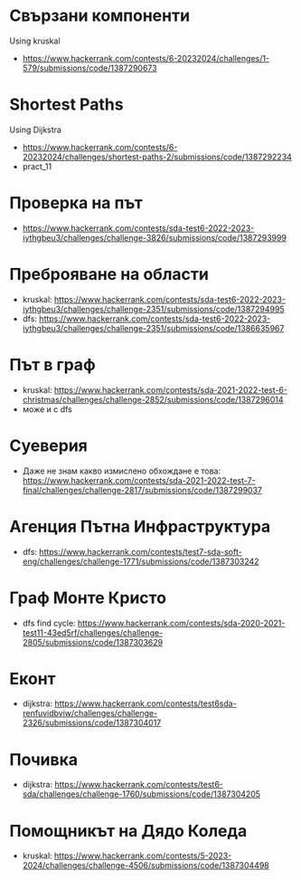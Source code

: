 # Свързани компоненти
Using kruskal
* https://www.hackerrank.com/contests/6-20232024/challenges/1-579/submissions/code/1387290673

# Shortest Paths
Using Dijkstra
* https://www.hackerrank.com/contests/6-20232024/challenges/shortest-paths-2/submissions/code/1387292234
* pract_11

# Проверка на път
* https://www.hackerrank.com/contests/sda-test6-2022-2023-iythgbeu3/challenges/challenge-3826/submissions/code/1387293999

# Преброяване на области
* kruskal: https://www.hackerrank.com/contests/sda-test6-2022-2023-iythgbeu3/challenges/challenge-2351/submissions/code/1387294995
* dfs: https://www.hackerrank.com/contests/sda-test6-2022-2023-iythgbeu3/challenges/challenge-2351/submissions/code/1386635967

# Път в граф
* kruskal: https://www.hackerrank.com/contests/sda-2021-2022-test-6-christmas/challenges/challenge-2852/submissions/code/1387296014
* може и с dfs

# Суеверия
* Даже не знам какво измислено обхождане е това: https://www.hackerrank.com/contests/sda-2021-2022-test-7-final/challenges/challenge-2817/submissions/code/1387299037

# Агенция Пътна Инфраструктура
* dfs: https://www.hackerrank.com/contests/test7-sda-soft-eng/challenges/challenge-1771/submissions/code/1387303242

# Граф Монте Кристо
* dfs find cycle: https://www.hackerrank.com/contests/sda-2020-2021-test11-43ed5rf/challenges/challenge-2805/submissions/code/1387303629

# Еконт
* dijkstra: https://www.hackerrank.com/contests/test6sda-renfuvidbviw/challenges/challenge-2326/submissions/code/1387304017

# Почивка
* dijkstra: https://www.hackerrank.com/contests/test6-sda/challenges/challenge-1760/submissions/code/1387304205

# Помощникът на Дядо Коледа
* kruskal: https://www.hackerrank.com/contests/5-2023-2024/challenges/challenge-4506/submissions/code/1387304498
